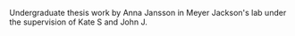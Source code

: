 Undergraduate thesis work by Anna Jansson in Meyer Jackson's lab under the supervision of Kate S and John J.
